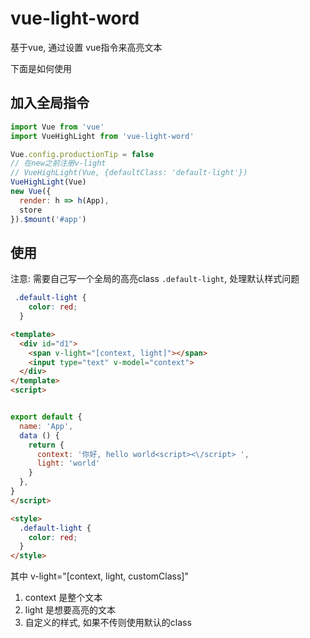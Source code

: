 # vue-light-word

基于vue, 通过设置 vue指令来高亮文本

下面是如何使用

## 加入全局指令

```js
import Vue from 'vue'
import VueHighLight from 'vue-light-word'

Vue.config.productionTip = false
// 在new之前注册v-light
// VueHighLight(Vue, {defaultClass: 'default-light'})
VueHighLight(Vue)
new Vue({
  render: h => h(App),
  store
}).$mount('#app')
```

## 使用

注意: 需要自己写一个全局的高亮class `.default-light`, 处理默认样式问题

```css
 .default-light {
    color: red;
  }
```

```html
<template>
  <div id="d1">
    <span v-light="[context, light]"></span>
    <input type="text" v-model="context">
  </div>
</template>
<script>


export default {
  name: 'App',
  data () {
    return {
      context: '你好, hello world<script><\/script> ',
      light: 'world'
    }
  },
}
</script>

<style>
  .default-light {
    color: red;
  }
</style>
```

其中 v-light="[context, light, customClass]"

1. context 是整个文本
2. light 是想要高亮的文本
3. 自定义的样式, 如果不传则使用默认的class


